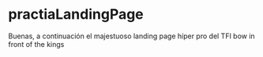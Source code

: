 # practiaLandingPage
Buenas, a continuación el majestuoso landing page híper pro del TFI
bow in front of the kings
